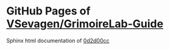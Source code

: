 GitHub Pages of [VSevagen/GrimoireLab-Guide](https://github.com/VSevagen/GrimoireLab-Guide.git)
===
Sphinx html documentation of [0d2d00cc](https://github.com/VSevagen/GrimoireLab-Guide/tree/0d2d00cc0b4f86b7e49dce18f54e0383b456012a)
